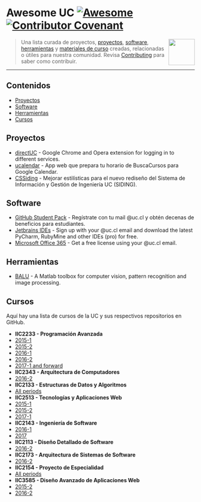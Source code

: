 <!--lint disable awesome-toc-->
<!--lint disable double-link-->
# Awesome UC [![Awesome](https://awesome.re/badge.svg)](https://awesome.re) [![Contributor Covenant](https://img.shields.io/badge/Contributor%20Covenant-v2.0%20adopted-ff69b4.svg)](code-of-conduct.md)


[<img src="./media/logo.png" align="right" width="70">](#contenidos)
> Una lista curada de proyectos, [proyectos](#proyectos), [software](#software), [herramientas](#herramientas) y [materiales de curso](#cursos) creadas, relacionadas o útiles para nuestra comunidad.
> Revisa [Contributing](CONTRIBUTING.md) para saber como contribuir.
---

## Contenidos

- [Proyectos](#proyectos)
- [Software](#software)
- [Herramientas](#herramientas)
- [Cursos](#cursos)

## Proyectos

- [directUC](https://github.com/wachunei/directUC) - Google Chrome and Opera extension for logging in to different services.
- [ucalendar](https://github.com/open-source-uc/ucalendar) - App web que prepara tu horario de BuscaCursos para Google Calendar.
- [CSSiding](https://github.com/benjavicente/CSSiding) - Mejorar estilísticas para el nuevo rediseño del Sistema de Información y Gestión de Ingeniería UC (SIDING).

## Software

- [GitHub Student Pack](https://education.github.com/pack) - Regístrate con tu mail @uc.cl y obtén decenas de beneficios para estudiantes.
- [Jetbrains IDEs](https://www.jetbrains.com/student/) - Sign up with your @uc.cl email and download the latest PyCharm, RubyMine and other IDEs (pro) for free.
- [Microsoft Office 365](https://products.office.com/ES/student/office-in-education) - Get a free license using your @uc.cl email.

## Herramientas

- [BALU](https://github.com/domingomery/Balu) - A Matlab toolbox for computer vision, pattern recognition and image processing.

## Cursos

Aquí hay una lista de cursos de la UC y sus respectivos repositorios en GitHub.

- **IIC2233 - Programación Avanzada**
- [2015-1](https://github.com/IIC2233-2015-1)
- [2015-2](https://github.com/IIC2233-2015-2)
- [2016-1](https://github.com/IIC2233-2016-1)
- [2016-2](https://github.com/IIC2233-2016-02)
- [2017-1 and forward](https://github.com/IIC2233)
- **IIC2343 - Arquitectura de Computadores**
- [2016-2](https://github.com/IIC2343-2016-2)
- **IIC2133 - Estructuras de Datos y Algoritmos**
- [All periods](https://github.com/IIC2133-PUC/)
- **IIC2513 - Tecnologías y Aplicaciones Web**
- [2015-1](https://github.com/IIC2513-2015-1)
- [2015-2](https://github.com/IIC2513-2015-2)
- [2017-1](https://github.com/IIC2513-2017-1)
- **IIC2143 - Ingeniería de Software**
- [2016-1](https://github.com/IIC2143-2016-1)
- [2017](https://github.com/IIC2143-2017)
- **IIC2113 - Diseño Detallado de Software**
- [2016-2](https://github.com/IIC2113-2016-2)
- **IIC2173 - Arquitectura de Sistemas de Software**
- [2016-2](https://github.com/IIC2173-2016-2)
- **IIC2154 - Proyecto de Especialidad**
- [All periods](https://github.com/iic2154-uc-cl)
- **IIC3585 - Diseño Avanzado de Aplicaciones Web**
- [2015-2](https://github.com/IIC3585-2015-2)
- [2016-2](https://github.com/IIC3585-2016-2)
